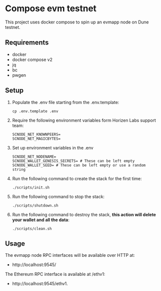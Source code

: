 # Compose evm testnet
This project uses docker compose to spin up an evmapp node on Dune testnet.

## Requirements
- docker
- docker compose v2
- jq
- bc
- pwgen

## Setup
1. Populate the .env file starting from the .env.template:
    ```shell
    cp .env.template .env
    ```
2. Require the following environment variables form Horizen Labs support team: 
    ```shell
    SCNODE_NET_KNOWNPEERS=
    SCNODE_NET_MAGICBYTES=
    ```
3. Set up environment variables in the .env 
    ```shell
    SCNODE_NET_NODENAME=
    SCNODE_WALLET_GENESIS_SECRETS= # These can be left empty
    SCNODE_WALLET_SEED= # These can be left empty or use a random string
    ```
4. Run the following command to create the stack for the first time:
    ```shell
    ./scripts/init.sh
    ```
5. Run the following command to stop the stack:
    ```shell
    ./scripts/shutdown.sh
    ```
6. Run the following command to destroy the stack, **this action will delete your wallet and all the data**:
    ```shell
    ./scripts/clean.sh
    ```
   
## Usage
The evmapp node RPC interfaces will be available over HTTP at:
- http://localhost:9545/

The Ethereum RPC interface is available at /ethv1:
- http://localhost:9545/ethv1.

